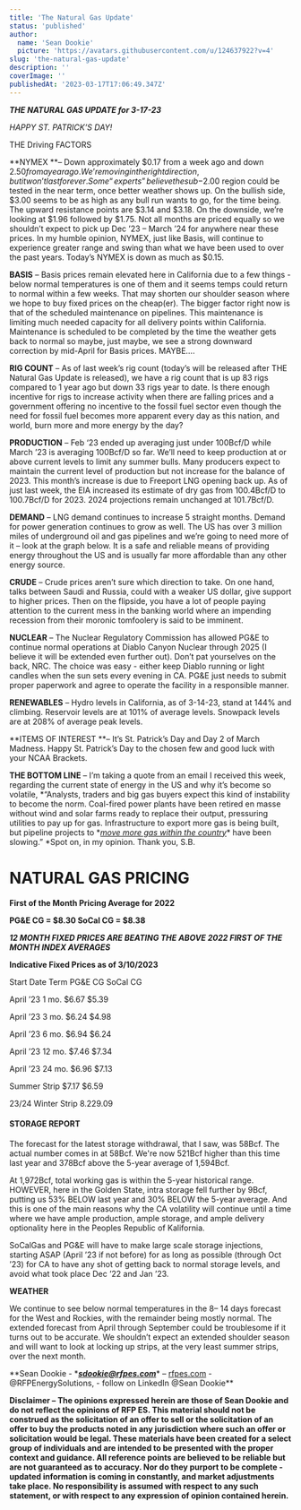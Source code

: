 ```yaml
---
title: 'The Natural Gas Update'
status: 'published'
author:
  name: 'Sean Dookie'
  picture: 'https://avatars.githubusercontent.com/u/124637922?v=4'
slug: 'the-natural-gas-update'
description: ''
coverImage: ''
publishedAt: '2023-03-17T17:06:49.347Z'
---
```


***THE NATURAL GAS UPDATE for 3-17-23***

*HAPPY ST. PATRICK’S DAY!*

THE Driving FACTORS

\*\*NYMEX \*\*– Down approximately $0.17 from a week ago and down $2.50 from a year ago. We’re moving in the right direction, but it won’t last forever. Some “experts” believe the sub-$2.00 region could be tested in the near term, once better weather shows up. On the bullish side, $3.00 seems to be as high as any bull run wants to go, for the time being. The upward resistance points are $3.14 and $3.18. On the downside, we’re looking at $1.96 followed by $1.75. Not all months are priced equally so we shouldn’t expect to pick up Dec ’23 – March ’24 for anywhere near these prices. In my humble opinion, NYMEX, just like Basis, will continue to experience greater range and swing than what we have been used to over the past years. Today’s NYMEX is down as much as $0.15.

**BASIS** – Basis prices remain elevated here in California due to a few things - below normal temperatures is one of them and it seems temps could return to normal within a few weeks. That may shorten our shoulder season where we hope to buy fixed prices on the cheap(er). The bigger factor right now is that of the scheduled maintenance on pipelines. This maintenance is limiting much needed capacity for all delivery points within California. Maintenance is scheduled to be completed by the time the weather gets back to normal so maybe, just maybe, we see a strong downward correction by mid-April for Basis prices. MAYBE….

**RIG COUNT** – As of last week’s rig count (today’s will be released after THE Natural Gas Update is released), we have a rig count that is up 83 rigs compared to 1 year ago but down 33 rigs year to date. Is there enough incentive for rigs to increase activity when there are falling prices and a government offering no incentive to the fossil fuel sector even though the need for fossil fuel becomes more apparent every day as this nation, and world, burn more and more energy by the day?

**PRODUCTION** – Feb ‘23 ended up averaging just under 100Bcf/D while March ’23 is averaging 100Bcf/D so far. We’ll need to keep production at or above current levels to limit any summer bulls. Many producers expect to maintain the current level of production but not increase for the balance of 2023. This month’s increase is due to Freeport LNG opening back up. As of just last week, the EIA increased its estimate of dry gas from 100.4Bcf/D to 100.7Bcf/D for 2023. 2024 projections remain unchanged at 101.7Bcf/D.

**DEMAND** – LNG demand continues to increase 5 straight months. Demand for power generation continues to grow as well. The US has over 3 million miles of underground oil and gas pipelines and we’re going to need more of it – look at the graph below. It is a safe and reliable means of providing energy throughout the US and is usually far more affordable than any other energy source.

**CRUDE** – Crude prices aren’t sure which direction to take. On one hand, talks between Saudi and Russia, could with a weaker US dollar, give support to higher prices. Then on the flipside, you have a lot of people paying attention to the current mess in the banking world where an impending recession from their moronic tomfoolery is said to be imminent.

**NUCLEAR** – The Nuclear Regulatory Commission has allowed PG&E to continue normal operations at Diablo Canyon Nuclear through 2025 (I believe it will be extended even further out). Don’t pat yourselves on the back, NRC. The choice was easy - either keep Diablo running or light candles when the sun sets every evening in CA. PG&E just needs to submit proper paperwork and agree to operate the facility in a responsible manner.

**RENEWABLES** – Hydro levels in California, as of 3-14-23, stand at 144% and climbing. Reservoir levels are at 101% of average levels. Snowpack levels are at 208% of average peak levels.

\*\*ITEMS OF INTEREST \*\*– It’s St. Patrick’s Day and Day 2 of March Madness. Happy St. Patrick’s Day to the chosen few and good luck with your NCAA Brackets.

**THE BOTTOM LINE** – I’m taking a quote from an email I received this week, regarding the current state of energy in the US and why it’s become so volatile, *“Analysts, traders and big gas buyers expect this kind of instability to become the norm. Coal-fired power plants have been retired en masse without wind and solar farms ready to replace their output, pressuring utilities to pay up for gas. Infrastructure to export more gas is being built, but pipeline projects to *[*move more gas within the country*](https://www.wsj.com/livecoverage/stock-market-today-03-02-2023/card/pipeline-projects-to-move-gas-between-states-slowed-to-a-trickle-last-year-0zzQNWbItqgo4lEf5hwZ?mod=article_inline)\* have been slowing.” \*Spot on, in my opinion. Thank you, S.B.

# **NATURAL GAS PRICING**

**First of the Month Pricing Average for 2022**

**PG&E CG = $8.30 SoCal CG = $8.38**

***12 MONTH FIXED PRICES ARE BEATING THE ABOVE 2022 FIRST OF THE MONTH INDEX AVERAGES***

**Indicative Fixed Prices as of 3/10/2023**

Start Date Term PG&E CG SoCal CG

April ’23 1 mo. $6.67 $5.39

April ’23 3 mo. $6.24 $4.98

April ’23 6 mo. $6.94 $6.24

April ’23 12 mo. $7.46 $7.34

April ’23 24 mo. $6.96 $7.13

Summer Strip $7.17 $6.59

23/24 Winter Strip $8.22 $9.09

#### **STORAGE REPORT**

The forecast for the latest storage withdrawal, that I saw, was 58Bcf. The actual number comes in at 58Bcf. We're now 521Bcf higher than this time last year and 378Bcf above the 5-year average of 1,594Bcf.<br>

At 1,972Bcf, total working gas is within the 5-year historical range. HOWEVER, here in the Golden State, intra storage fell further by 9Bcf, putting us 53% BELOW last year and 30% BELOW the 5-year average. And this is one of the main reasons why the CA volatility will continue until a time where we have ample production, ample storage, and ample delivery optionality here in the Peoples Republic of Kalifornia.

SoCalGas and PG&E will have to make large scale storage injections, starting ASAP (April ’23 if not before) for as long as possible (through Oct ’23) for CA to have any shot of getting back to normal storage levels, and avoid what took place Dec ’22 and Jan ’23.

**WEATHER**

We continue to see below normal temperatures in the 8– 14 days forecast for the West and Rockies, with the remainder being mostly normal. The extended forecast from April through September could be troublesome if it turns out to be accurate. We shouldn’t expect an extended shoulder season and will want to look at locking up strips, at the very least summer strips, over the next month.

\*\*Sean Dookie - \*[***sdookie@rfpes.com***](mailto:sdookie@rfpes.com)\* – [rfpes.com](http://rfpes.com) \- @RFPEnergySolutions, - follow on LinkedIn @Sean Dookie\*\*

**Disclaimer – The opinions expressed herein are those of Sean Dookie and do not reflect the opinions of RFP ES. This material should not be construed as the solicitation of an offer to sell or the solicitation of an offer to buy the products noted in any jurisdiction where such an offer or solicitation would be legal. These materials have been created for a select group of individuals and are intended to be presented with the proper context and guidance. All reference points are believed to be reliable but are not guaranteed as to accuracy. Nor do they purport to be complete - updated information is coming in constantly, and market adjustments take place. No responsibility is assumed with respect to any such statement, or with respect to any expression of opinion contained herein.**

